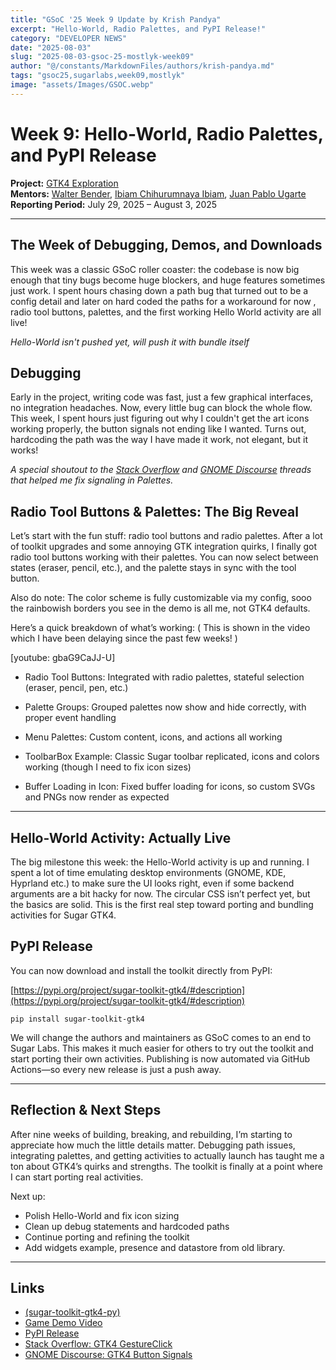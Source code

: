 ```yaml
---
title: "GSoC '25 Week 9 Update by Krish Pandya"
excerpt: "Hello-World, Radio Palettes, and PyPI Release!"
category: "DEVELOPER NEWS"
date: "2025-08-03"
slug: "2025-08-03-gsoc-25-mostlyk-week09"
author: "@/constants/MarkdownFiles/authors/krish-pandya.md"
tags: "gsoc25,sugarlabs,week09,mostlyk"
image: "assets/Images/GSOC.webp"
---
```


# Week 9: Hello-World, Radio Palettes, and PyPI Release

**Project:** [GTK4 Exploration](https://summerofcode.withgoogle.com/programs/2025/projects/rsHsYZKy)  
**Mentors:** [Walter Bender](https://github.com/walterbender), [Ibiam Chihurumnaya Ibiam](https://github.com/chimosky), [Juan Pablo Ugarte](https://github.com/xjuan)  
**Reporting Period:** July 29, 2025 – August 3, 2025

---

## The Week of Debugging, Demos, and Downloads

This week was a classic GSoC roller coaster: the codebase is now big enough that tiny bugs become huge blockers, and huge features sometimes just work. I spent hours chasing down a path bug that turned out to be a config detail and later on hard coded the paths for a workaround for now , radio tool buttons, palettes, and the first working Hello World activity are all live!

_Hello-World isn't pushed yet, will push it with bundle itself_

## Debugging

Early in the project, writing code was fast, just a few graphical interfaces, no integration headaches. Now, every little bug can block the whole flow. This week, I spent hours just figuring out why I couldn't get the art icons working properly, the button signals not ending like I wanted. Turns out, hardcoding the path was the way I have made it work, not elegant, but it works!

_A special shoutout to the [Stack Overflow](https://stackoverflow.com/questions/72303475/gtk4-gestureclick-no-released-signal-emitted) and [GNOME Discourse](https://discourse.gnome.org/t/gtk4-need-button-pressed-and-released-signals/8506) threads that helped me fix signaling in Palettes._

## Radio Tool Buttons & Palettes: The Big Reveal

Let’s start with the fun stuff: radio tool buttons and radio palettes. After a lot of toolkit upgrades and some annoying GTK integration quirks, I finally got radio tool buttons working with their palettes. You can now select between states (eraser, pencil, etc.), and the palette stays in sync with the tool button.

Also do note: The color scheme is fully customizable via my config, sooo the rainbowish borders you see in the demo is all me, not GTK4 defaults.

Here’s a quick breakdown of what’s working:
( This is shown in the video which I have been delaying since the past few weeks! )

[youtube: gbaG9CaJJ-U]

- Radio Tool Buttons: Integrated with radio palettes, stateful selection (eraser, pencil, pen, etc.)

- Palette Groups: Grouped palettes now show and hide correctly, with proper event handling

- Menu Palettes: Custom content, icons, and actions all working

- ToolbarBox Example: Classic Sugar toolbar replicated, icons and colors working (though I need to fix icon sizes)

- Buffer Loading in Icon: Fixed buffer loading for icons, so custom SVGs and PNGs now render as expected

---

## Hello-World Activity: Actually Live

The big milestone this week: the Hello-World activity is up and running. I spent a lot of time emulating desktop environments (GNOME, KDE, Hyprland etc.) to make sure the UI looks right, even if some backend arguments are a bit hacky for now. The circular CSS isn’t perfect yet, but the basics are solid. This is the first real step toward porting and bundling activities for Sugar GTK4.

## PyPI Release

You can now download and install the toolkit directly from PyPI:  

[https://pypi.org/project/sugar-toolkit-gtk4/#description](https://pypi.org/project/sugar-toolkit-gtk4/#description)  

```
pip install sugar-toolkit-gtk4
```

We will change the authors and maintainers as GSoC comes to an end to Sugar Labs.
This makes it much easier for others to try out the toolkit and start porting their own activities. Publishing is now automated via GitHub Actions—so every new release is just a push away.

---

## Reflection & Next Steps

After nine weeks of building, breaking, and rebuilding, I’m starting to appreciate how much the little details matter. Debugging path issues, integrating palettes, and getting activities to actually launch has taught me a ton about GTK4’s quirks and strengths. The toolkit is finally at a point where I can start porting real activities.

Next up:

- Polish Hello-World and fix icon sizing
- Clean up debug statements and hardcoded paths
- Continue porting and refining the toolkit
- Add widgets example, presence and datastore from old library.

---

## Links

- [(sugar-toolkit-gtk4-py)](https://github.com/MostlyKIGuess/sugar-toolkit-gtk4-py)
- [Game Demo Video](https://youtu.be/gbaG9CaJJ-U)
- [PyPI Release](https://pypi.org/project/sugar-toolkit-gtk4/#description)
- [Stack Overflow: GTK4 GestureClick](https://stackoverflow.com/questions/72303475/gtk4-gestureclick-no-released-signal-emitted)
- [GNOME Discourse: GTK4 Button Signals](https://discourse.gnome.org/t/gtk4-need-button-pressed-and-released-signals/8506)
